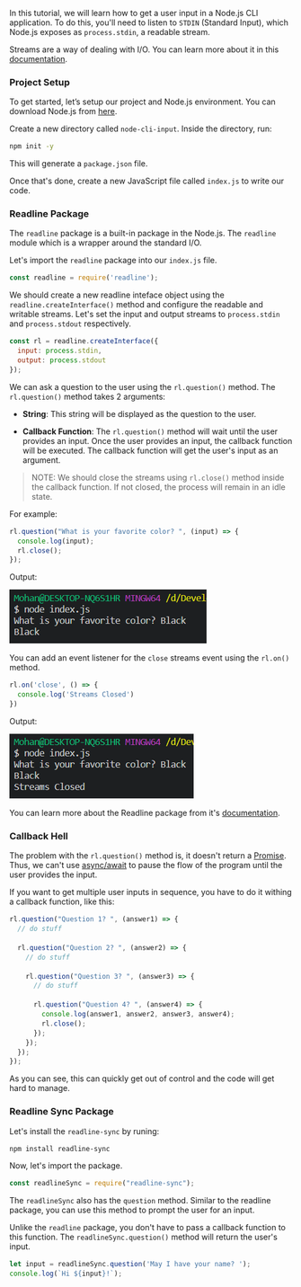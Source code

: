 In this tutorial, we will learn how to get a user input in a Node.js CLI application. To do this, you'll need to listen to `STDIN` (Standard Input), which Node.js exposes as `process.stdin`, a readable stream.

Streams are a way of dealing with I/O. You can learn more about it in this [documentation](https://nodejs.org/api/stream.html). 

### Project Setup

To get started, let’s setup our project and Node.js environment. You can download Node.js from [here](https://nodejs.org/en/).

Create a new directory called `node-cli-input`. Inside the directory, run:

```bash
npm init -y
```

This will generate a `package.json` file.

Once that's done, create a new JavaScript file called `index.js` to write our code.

### Readline Package

The `readline` package is a built-in package in the Node.js. The `readline` module which is a wrapper around the standard I/O.

Let's import the `readline` package into our `index.js` file. 

```JavaScript
const readline = require('readline');
```

We should create a new readline inteface object using the `readline.createInterface()` method and configure the readable and writable streams. Let's set the input and output streams to `process.stdin` and `process.stdout` respectively.

```JavaScript
const rl = readline.createInterface({
  input: process.stdin,
  output: process.stdout
});
```

We can ask a question to the user using the `rl.question()` method. The `rl.question()` method takes 2 arguments:

- **String**: This string will be displayed as the question to the user.

- **Callback Function**: The `rl.question()` method will wait until the user provides an input. Once the user provides an input, the callback function will be executed. The callback function will get the user's input as an argument.

> NOTE: We should close the streams using `rl.close()` method inside the callback function. If not closed, the process will remain in an idle state.

For example:

```JavaScript
rl.question("What is your favorite color? ", (input) => {
  console.log(input);
  rl.close();
});
```

Output:

![Simple Question Output](question_example.png)

You can add an event listener for the `close` streams event using the `rl.on()` method.

```JavaScript
rl.on('close', () => {
  console.log('Streams Closed')
})
```

Output:

![Close Streams](streams_closed.png)

You can learn more about the Readline package from it's [documentation](https://nodejs.org/api/readline.html).

### Callback Hell

The problem with the `rl.question()` method is, it doesn't return a [Promise](https://developer.mozilla.org/en-US/docs/Web/JavaScript/Reference/Global_Objects/Promise). Thus, we can't use [async/await](https://javascript.info/async-await) to pause the flow of the program until the user provides the input.

If you want to get multiple user inputs in sequence, you have to do it withing a callback function, like this:

```JavaScript
rl.question("Question 1? ", (answer1) => {
  // do stuff

  rl.question("Question 2? ", (answer2) => {
    // do stuff

    rl.question("Question 3? ", (answer3) => {
      // do stuff

      rl.question("Question 4? ", (answer4) => {
        console.log(answer1, answer2, answer3, answer4);
        rl.close();
      });
    });
  });
});
```

As you can see, this can quickly get out of control and the code will get hard to manage.

### Readline Sync Package

Let's install the `readline-sync` by runing:

```bash
npm install readline-sync
```

Now, let's import the package.

```JavaScript
const readlineSync = require("readline-sync");
```

The `readlineSync` also has the `question` method. Similar to the readline package, you can use this method to prompt the user for an input.

Unlike the `readline` package, you don't have to pass a callback function to this function. The `readlineSync.question()` method will return the user's input.

```JavaScript
let input = readlineSync.question('May I have your name? ');
console.log(`Hi ${input}!`);
```
